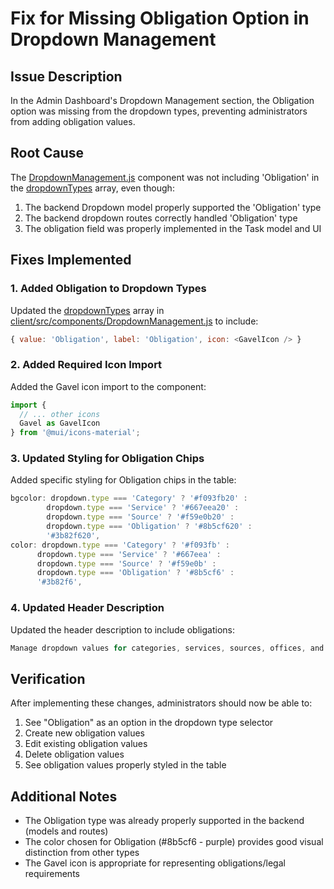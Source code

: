 # Fix for Missing Obligation Option in Dropdown Management

## Issue Description

In the Admin Dashboard's Dropdown Management section, the Obligation option was missing from the dropdown types, preventing administrators from adding obligation values.

## Root Cause

The [DropdownManagement.js](file:///d:/Project/Quodo3/client/src/components/DropdownManagement.js) component was not including 'Obligation' in the [dropdownTypes](file:///d:/Project/Quodo3/client/src/components/DropdownManagement.js#L74-L79) array, even though:

1. The backend Dropdown model properly supported the 'Obligation' type
2. The backend dropdown routes correctly handled 'Obligation' type
3. The obligation field was properly implemented in the Task model and UI

## Fixes Implemented

### 1. Added Obligation to Dropdown Types
Updated the [dropdownTypes](file:///d:/Project/Quodo3/client/src/components/DropdownManagement.js#L74-L79) array in [client/src/components/DropdownManagement.js](file:///d:/Project/Quodo3/client/src/components/DropdownManagement.js) to include:
```javascript
{ value: 'Obligation', label: 'Obligation', icon: <GavelIcon /> }
```

### 2. Added Required Icon Import
Added the Gavel icon import to the component:
```javascript
import { 
  // ... other icons
  Gavel as GavelIcon
} from '@mui/icons-material';
```

### 3. Updated Styling for Obligation Chips
Added specific styling for Obligation chips in the table:
```javascript
bgcolor: dropdown.type === 'Category' ? '#f093fb20' : 
        dropdown.type === 'Service' ? '#667eea20' : 
        dropdown.type === 'Source' ? '#f59e0b20' : 
        dropdown.type === 'Obligation' ? '#8b5cf620' : 
        '#3b82f620',
color: dropdown.type === 'Category' ? '#f093fb' : 
      dropdown.type === 'Service' ? '#667eea' : 
      dropdown.type === 'Source' ? '#f59e0b' : 
      dropdown.type === 'Obligation' ? '#8b5cf6' : 
      '#3b82f6',
```

### 4. Updated Header Description
Updated the header description to include obligations:
```javascript
Manage dropdown values for categories, services, sources, offices, and obligations
```

## Verification

After implementing these changes, administrators should now be able to:
1. See "Obligation" as an option in the dropdown type selector
2. Create new obligation values
3. Edit existing obligation values
4. Delete obligation values
5. See obligation values properly styled in the table

## Additional Notes

- The Obligation type was already properly supported in the backend (models and routes)
- The color chosen for Obligation (#8b5cf6 - purple) provides good visual distinction from other types
- The Gavel icon is appropriate for representing obligations/legal requirements